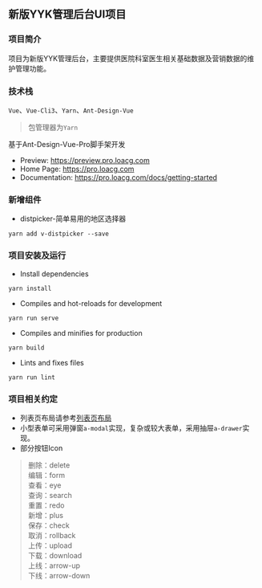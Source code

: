 ## 新版YYK管理后台UI项目

### 项目简介
项目为新版YYK管理后台，主要提供医院科室医生相关基础数据及营销数据的维护管理功能。



### 技术栈
`Vue`、`Vue-Cli3`、`Yarn`、`Ant-Design-Vue`
> 包管理器为`Yarn`

基于Ant-Design-Vue-Pro脚手架开发

- Preview: https://preview.pro.loacg.com
- Home Page: https://pro.loacg.com
- Documentation: https://pro.loacg.com/docs/getting-started
### 新增组件
- distpicker-简单易用的地区选择器
```
yarn add v-distpicker --save
```
### 项目安装及运行

- Install dependencies
```
yarn install
```

- Compiles and hot-reloads for development
```
yarn run serve
```

- Compiles and minifies for production
```
yarn build
```

- Lints and fixes files
```
yarn run lint
```

### 项目相关约定
- 列表页布局请参考[列表页布局](ListPageLayout.md)
- 小型表单可采用弹窗`a-modal`实现，复杂或较大表单，采用抽屉`a-drawer`实现。
- 部分按钮Icon
> 删除：delete   
编辑：form   
查看：eye   
查询：search  
重置：redo   
新增：plus   
保存：check   
取消：rollback   
上传：upload      
下载：download      
上线：arrow-up      
下线：arrow-down   

